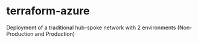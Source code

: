 # terraform-azure
Deployment of a traditional hub-spoke network with 2 environments (Non-Production and Production)
